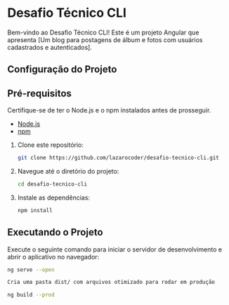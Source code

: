 
# Desafio Técnico CLI

Bem-vindo ao Desafio Técnico CLI! Este é um projeto Angular que apresenta [Um blog para postagens de álbum e fotos com usuários cadastrados e autenticados].

## Configuração do Projeto

## Pré-requisitos

Certifique-se de ter o Node.js e o npm instalados antes de prosseguir.

- [Node.js](https://nodejs.org/)
- [npm](https://www.npmjs.com/)

1. Clone este repositório:

    ```bash
    git clone https://github.com/lazarocoder/desafio-tecnico-cli.git
    ```

2. Navegue até o diretório do projeto:

    ```bash
    cd desafio-tecnico-cli
    ```

3. Instale as dependências:

    ```bash
    npm install
    ```

## Executando o Projeto

Execute o seguinte comando para iniciar o servidor de desenvolvimento e abrir o aplicativo no navegador:

```bash
ng serve --open

Cria uma pasta dist/ com arquivos otimizado para rodar em produção

ng build --prod 




 
